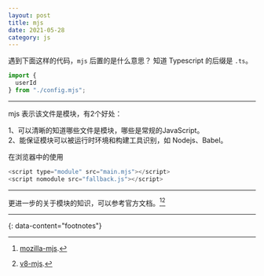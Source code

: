 ```yaml
---
layout: post
title: mjs
date: 2021-05-28
category: js
---
```


遇到下面这样的代码，`mjs` 后置的是什么意思？  知道 Typescript 的后缀是 `.ts`。  

```javascript
import {
  userId
} from "./config.mjs";
```

***

mjs 表示该文件是模块，有2个好处：

1、可以清晰的知道哪些文件是模块，哪些是常规的JavaScript。  
2、能保证模块可以被运行时环境和构建工具识别，如 Nodejs、Babel。  

在浏览器中的使用  

```c
<script type="module" src="main.mjs"></script>
<script nomodule src="fallback.js"></script>
```

***

更进一步的关于模块的知识，可以参考官方文档。[^1][^2] 

---
{: data-content="footnotes"}

[^1]: [mozilla-mjs](https://developer.mozilla.org/zh-CN/docs/Web/JavaScript/Guide/Modules#.mjs_%E4%B8%8E_.js).  
[^2]: [v8-mjs](https://v8.dev/features/modules#mjs).  



